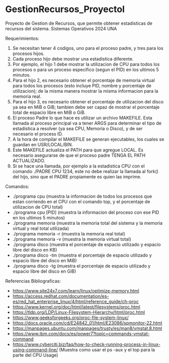 # GestionRecursos_ProyectoI
Proyecto de Gestion de Recursos, que permite obtener estadisticas de recursos del sistema.
Sistemas Operativos 2024 UNA

Requerimientos:
1) Se necesitan tener 4 codigos, uno para el proceso padre, y tres para los procesos hijos.
2) Cada proceso hijo debe mostrar una estadistica diferente.
3) Por ejemplo, el hijo 1 debe mostrar la utilizacion de CPU para todos los procesos o para un proceso especifico (segun el PID) en los ultimos 5 minutos.
4) Para el hijo 2, es necesario obtener el porcentaje de memoria virtual para todos los procesos (esto incluye PID, nombre y porcentaje de utilizacion); de la misma manera mostrar la misma informacion para la memoria real.
5) Para el hijo 3, es necesario obtener el porcentaje de utilizacion del disco ya sea en MiB o GiB; tambien debe ser capaz de mostrar el porcentaje total de espacio libre en MiB o GiB.
6) El proceso Padre lo que hace es utilizar un archivo MAKEFILE. Esta llamada al proceso principal va a tener ARGS para determinar el tipo de estadistica a resolver (ya sea CPU, Memoria o Disco), y de ser necesario el process ID.
7) A la hora de compilar el MAKEFILE se generan ejecutables, los cuales se guardan en USR/LOCAL/BIN.
8) Este MAKEFILE actualiza el PATH para que agregue LOCAL. Es necesario asegurarse de que el proceso padre TENGA EL PATH ACTUALIZADO.
9) Si se hace una llamada, por ejemplo a la estadistica CPU con el comando ./PADRE CPU 1234, este no debe realizar la llamada al fork() del hijo, sino que el PADRE propiamente es quien las imprime.

Comandos:
- ./programa cpu (muestra la informacion de todos los procesos que estan corriendo en el CPU con el comando top, y el porcentaje de utilizacion de CPU total)
- ./programa cpu [PID] (muestra la informacion del proceso con ese PID en los ultimos 5 minutos)
- ./programa memoria (muestra la memoria total del sistema y la memoria virtual y real total utilizada)
- ./programa memoria -r (muestra la memoria real total)
- ./programa memoria -v (muestra la memoria virtual total)
- ./programa disco (muestra el porcentaje de espacio utilizado y espacio libre del disco en KB)
- ./programa disco -tm (muestra el porcentaje de espacio utilizado y espacio libre del disco en MiB)
- ./programa disco -tg (muestra el porcentaje de espacio utilizado y espacio libre del disco en GiB)

Referencias Bibliograficas:
- https://www.site24x7.com/learn/linux/optimize-memory.html
- https://access.redhat.com/documentation/es-es/red_hat_enterprise_linux/4/html/reference_guide/ch-proc
- https://www.kernel.org/doc/html/latest/filesystems/proc.html
- https://tldp.org/LDP/Linux-Filesystem-Hierarchy/html/proc.html
- https://www.geeksforgeeks.org/proc-file-system-linux/
- https://docs.oracle.com/cd/E24842_01/html/E23086/spmonitor-22.html
- https://manpages.ubuntu.com/manpages/trusty/es/man8/vmstat.8.html
- https://www.ibm.com/docs/es/power7?topic=commands-vmstat-command
- https://www.cyberciti.biz/faq/how-to-check-running-process-in-linux-using-command-line/ (Muestra como usar el ps -aux y el top para la parte del CPU Usage)
